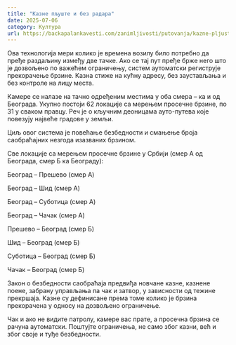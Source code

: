 ```yaml
---
title: "Казне пљуште и без радара"
date: 2025-07-06
category: Култура
url: https://backapalankavesti.com/zanimljivosti/putovanja/kazne-pljuste-i-bez-radara/
---
```


Ова технологија мери колико је времена возилу било потребно да пређе раздаљину између две тачке. Ако се тај пут пређе брже него што је дозвољено по важећем ограничењу, систем аутоматски региструје прекорачење брзине. Казна стиже на кућну адресу, без заустављања и без контроле на лицу места.

Камере се налазе на тачно одређеним местима у оба смера – ка и од Београда. Укупно постоји 62 локације са мерењем просечне брзине, по 31 у сваком правцу. Реч је о кључним деоницама ауто-путева које повезују највеће градове у земљи.

Циљ овог система је повећање безбедности и смањење броја саобраћајних незгода изазваних брзином.

Све локације са мерењем просечне брзине у Србији (смер А од Београда, смер Б ка Београду):

Београд – Прешево (смер А)

Београд – Шид (смер А)

Београд – Суботица (смер А)

Београд – Чачак (смер А)

Прешево – Београд (смер Б)

Шид – Београд (смер Б)

Суботица – Београд (смер Б)

Чачак – Београд (смер Б)

Закон о безбедности саобраћаја предвиђа новчане казне, казнене поене, забрану управљања па чак и затвор, у зависности од тежине прекршаја. Казне су дефинисане према томе колико је брзина прекорачена у односу на дозвољено ограничење.

Чак и ако не видите патролу, камере вас прате, а просечна брзина се рачуна аутоматски. Поштујте ограничења, не само због казни, већ и због своје и туђе безбедности.
